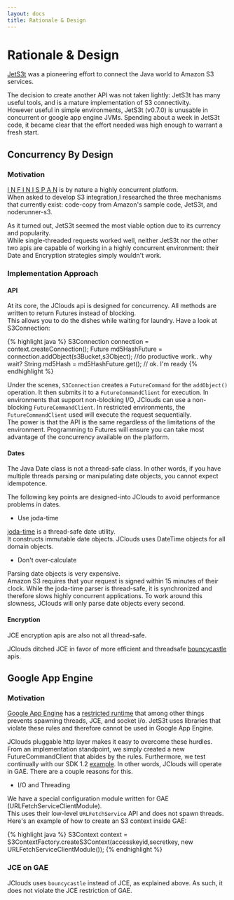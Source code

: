```yaml
---
layout: docs
title: Rationale & Design
---
```

# Rationale & Design

[JetS3t](https://jets3t.dev.java.net/) was a pioneering effort to connect the Java world to Amazon S3 services.  

The decision to create another API was not taken lightly:  JetS3t has many useful tools, and is a mature
 implementation of S3 connectivity.  
However useful in simple environments, JetS3t (v0.7.0) is unusable in concurrent or google app engine JVMs. 
Spending about a week in JetS3t code, it became clear that the effort needed was high enough to warrant a fresh start.

## Concurrency By Design 
### Motivation
[I N F I N I S P A N](http://www.jboss.org/infinispan) is by nature a highly concurrent platform.  
When asked to develop S3 integration,I researched the three mechanisms that currently exist: 
code-copy from Amazon's sample code, JetS3t, and noderunner-s3.  

As it turned out, JetS3t seemed the most viable option due to its currency and popularity.  
While single-threaded requests worked well, neither JetS3t nor the other two apis are capable of working in a highly
 concurrent environment:  their Date and Encryption strategies simply wouldn't work.  

### Implementation Approach

#### API
At its core, the JClouds api is designed for concurrency.  All methods are written to return Futures instead of blocking.  
This allows you to do the dishes while waiting for laundry.   Have a look at S3Connection:

{% highlight java %}
S3Connection connection = context.createConnection();
Future<String> md5HashFuture = connection.addObject(s3Bucket,s3Object);
//do productive work.. why wait?
String  md5Hash =  md5HashFuture.get();  // ok. I'm ready
{% endhighlight %}

Under the scenes, `S3Connection` creates a `FutureCommand` for the `addObject()` operation.
It then submits it to a `FutureCommandClient` for execution.
In environments that support non-blocking I/O, JClouds can use a non-blocking `FutureCommandClient`.
In restricted environments, the `FutureCommandClient` used will execute the request sequentially.  
The power is that the API is the same regardless of the limitations of the environment. 
 Programming to Futures will ensure you can take most advantage of the concurrency available on the platform.

#### Dates
The Java Date class is not a thread-safe class. In other words, if you have multiple 
threads parsing or manipulating date objects, you cannot expect idempotence.  

The following key points are designed-into JClouds to avoid performance problems in dates.

* Use joda-time


<!--
	TODO  Fix Jodatime link 
-->
[joda-time](http://joda-time.sourceforge.net/) is a thread-safe date utility.  
It constructs immutable date objects.  JClouds uses DateTime objects for all domain objects. 

* Don't over-calculate

Parsing date objects is very expensive.   
Amazon S3 requires that your request is signed within 15 minutes of their clock. 
 While the joda-time parser is thread-safe, it is synchronized and therefore slows 
highly concurrent applications.  To work around this slowness, JClouds will only 
parse date objects every second. 

#### Encryption
JCE encryption apis are also not all thread-safe. 

JClouds ditched JCE in favor of more efficient and threadsafe [bouncycastle](http://www.bouncycastle.org/) apis.

## Google App Engine
### Motivation
[Google App Engine](http://code.google.com/appengine/) has a 
[restricted runtime](http://code.google.com/appengine/docs/java/runtime.html)
that among other things prevents spawning threads, JCE, and socket i/o. 
JetS3t uses libraries that violate these rules and therefore cannot be used in Google App Engine.

JClouds pluggable http layer makes it easy to overcome these hurdles.  
From an implementation standpoint, we simply created a new FutureCommandClient that abides by the rules.
Furthermore, we test continually with our SDK 1.2 [example](http://jclouds.googlecode.com/svn/trunk/samples/googleappengine/).
In other words, JClouds will operate in GAE.  There are a couple reasons for this.

* I/O and Threading

We have a special configuration module written for GAE (URLFetchServiceClientModule).  
This uses their low-level `URLFetchService`
API and does not spawn threads. Here's an example of how to create an S3 context inside GAE:

{% highlight java %}
        S3Context context = S3ContextFactory.createS3Context(accesskeyid,secretkey, new URLFetchServiceClientModule());
{% endhighlight %}

### JCE on GAE

JClouds uses `bouncycastle` instead of JCE, as explained above.  As such, it does not violate the JCE restriction of GAE.
